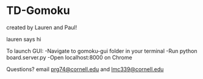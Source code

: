 # TD-Gomoku

created by Lauren and Paul!

lauren says hi

To launch GUI:
-Navigate to gomoku-gui folder in your terminal
-Run python board.server.py
-Open localhost:8000 on Chrome

Questions? email prg74@cornell.edu and lmc339@cornell.edu
